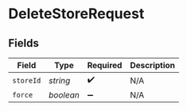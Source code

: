 # DeleteStoreRequest


## Fields

| Field              | Type               | Required           | Description        |
| ------------------ | ------------------ | ------------------ | ------------------ |
| `storeId`          | *string*           | :heavy_check_mark: | N/A                |
| `force`            | *boolean*          | :heavy_minus_sign: | N/A                |